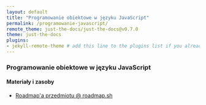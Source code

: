 ```yaml
---
layout: default
title: "Programowanie obiektowe w języku JavaScript"
permalink: /programowanie-javascript/
remote_theme: just-the-docs/just-the-docs@v0.7.0
theme: just-the-docs
plugins:
- jekyll-remote-theme # add this line to the plugins list if you already have one
---
```


### Programowanie obiektowe w języku JavaScript

#### Materiały i zasoby

- [Roadmap'a przedmiotu @ roadmap.sh](https://roadmap.sh/r?id=65d086cccba7f7159fcdfcc3)
